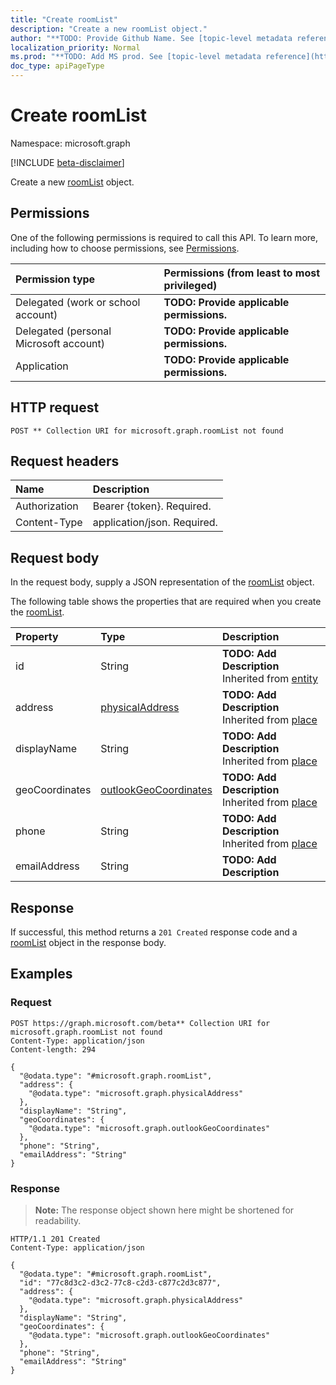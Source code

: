 ```yaml
---
title: "Create roomList"
description: "Create a new roomList object."
author: "**TODO: Provide Github Name. See [topic-level metadata reference](https://msgo.azurewebsites.net/add/document/guidelines/metadata.html#topic-level-metadata)**"
localization_priority: Normal
ms.prod: "**TODO: Add MS prod. See [topic-level metadata reference](https://msgo.azurewebsites.net/add/document/guidelines/metadata.html#topic-level-metadata)**"
doc_type: apiPageType
---
```


# Create roomList
Namespace: microsoft.graph

[!INCLUDE [beta-disclaimer](../../includes/beta-disclaimer.md)]

Create a new [roomList](../resources/roomlist.md) object.

## Permissions
One of the following permissions is required to call this API. To learn more, including how to choose permissions, see [Permissions](/graph/permissions-reference).

|Permission type|Permissions (from least to most privileged)|
|:---|:---|
|Delegated (work or school account)|**TODO: Provide applicable permissions.**|
|Delegated (personal Microsoft account)|**TODO: Provide applicable permissions.**|
|Application|**TODO: Provide applicable permissions.**|

## HTTP request

<!-- {
  "blockType": "ignored"
}
-->
``` http
POST ** Collection URI for microsoft.graph.roomList not found
```

## Request headers
|Name|Description|
|:---|:---|
|Authorization|Bearer {token}. Required.|
|Content-Type|application/json. Required.|

## Request body
In the request body, supply a JSON representation of the [roomList](../resources/roomlist.md) object.

The following table shows the properties that are required when you create the [roomList](../resources/roomlist.md).

|Property|Type|Description|
|:---|:---|:---|
|id|String|**TODO: Add Description** Inherited from [entity](../resources/entity.md)|
|address|[physicalAddress](../resources/physicaladdress.md)|**TODO: Add Description** Inherited from [place](../resources/place.md)|
|displayName|String|**TODO: Add Description** Inherited from [place](../resources/place.md)|
|geoCoordinates|[outlookGeoCoordinates](../resources/outlookgeocoordinates.md)|**TODO: Add Description** Inherited from [place](../resources/place.md)|
|phone|String|**TODO: Add Description** Inherited from [place](../resources/place.md)|
|emailAddress|String|**TODO: Add Description**|



## Response

If successful, this method returns a `201 Created` response code and a [roomList](../resources/roomlist.md) object in the response body.

## Examples

### Request
<!-- {
  "blockType": "request",
  "name": "create_roomlist_from_"
}
-->
``` http
POST https://graph.microsoft.com/beta** Collection URI for microsoft.graph.roomList not found
Content-Type: application/json
Content-length: 294

{
  "@odata.type": "#microsoft.graph.roomList",
  "address": {
    "@odata.type": "microsoft.graph.physicalAddress"
  },
  "displayName": "String",
  "geoCoordinates": {
    "@odata.type": "microsoft.graph.outlookGeoCoordinates"
  },
  "phone": "String",
  "emailAddress": "String"
}
```


### Response
>**Note:** The response object shown here might be shortened for readability.
<!-- {
  "blockType": "response",
  "truncated": true,
  "@odata.type": "microsoft.graph.roomList"
}
-->
``` http
HTTP/1.1 201 Created
Content-Type: application/json

{
  "@odata.type": "#microsoft.graph.roomList",
  "id": "77c8d3c2-d3c2-77c8-c2d3-c877c2d3c877",
  "address": {
    "@odata.type": "microsoft.graph.physicalAddress"
  },
  "displayName": "String",
  "geoCoordinates": {
    "@odata.type": "microsoft.graph.outlookGeoCoordinates"
  },
  "phone": "String",
  "emailAddress": "String"
}
```


